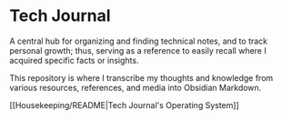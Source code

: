 # Tech Journal

A central hub for organizing and finding technical notes, and to track personal growth; thus, serving as a reference to easily recall where I acquired specific facts or insights.

This repository is where I transcribe my thoughts and knowledge from various resources, references, and media into Obsidian Markdown.

[[Housekeeping/README|Tech Journal's Operating System]]
